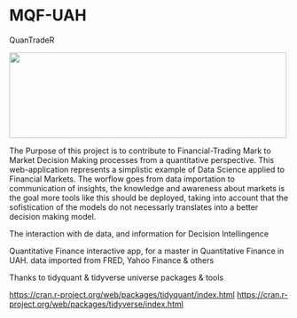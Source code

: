 # MQF-UAH

QuanTradeR

<img src="https://rstudio.com/wp-content/uploads/2018/10/RStudio-Logo-White.png" width="500" height="155">

The Purpose of this project is to contribute to Financial-Trading Mark to Market Decision Making processes from a quantitative perspective. 
This web-application represents a simplistic example of Data Science applied to Financial Markets. 
The worflow goes from data importation to communication of insights, the knowledge and awareness about markets is the goal 
more tools like this should be deployed, taking into account that the sofistication of the models do not necessarly translates into a better 
decision making model. 

The interaction with de data, and information for Decision Intellingence 


Quantitative Finance interactive app, for a master in Quantitative Finance in UAH.
data imported from FRED, Yahoo Finance & others

Thanks to tidyquant & tidyverse universe packages & tools 

https://cran.r-project.org/web/packages/tidyquant/index.html
https://cran.r-project.org/web/packages/tidyverse/index.html

